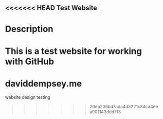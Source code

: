 <<<<<<< HEAD
Test Website
---

# Description

This is a test website for working with GitHub
=======
# daviddempsey.me
website design testing
>>>>>>> 20ea236bd7adc4d3221c84ca4eea901143ddd7f3
